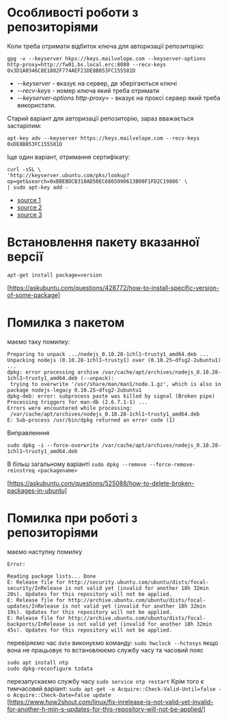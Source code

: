 # Особливості роботи з репозиторіями 


Коли треба отримати відбиток ключа для авторизації репозиторію:
```
gpg -v --keyserver hkps://keys.mailvelope.com --keyserver-options http-proxy=http://fw01.bs.local.erc:8080 --recv-keys 0x3D1A0346C8E1802F774AEF21DE8B853FC155581D
```
- *--keyserver* - вказує на сервер, де зберігаються ключі
- *--recv-keys* - номер ключа який треба отримати
- *--keyserver-options http-proxy=* - вказує на проксі сервер який треба використати.

Старий варіант для авторизації репозиторію, зараз вважається застарілим:
```
apt-key adv --keyserver https://keys.mailvelope.com --recv-keys 0xDE8B853FC155581D
```

Іще один варіант, отримання сертифікату:
```
curl -sSL \
'http://keyserver.ubuntu.com/pks/lookup?op=get&search=0xBBEBDCB318AD50EC6865090613B00F1FD2C19886' \
| sudo apt-key add -
```

- [source 1](https://stackoverflow.com/questions/68992799/warning-apt-key-is-deprecated-manage-keyring-files-in-trusted-gpg-d-instead)
- [source 2](https://unix.stackexchange.com/questions/361213/unable-to-add-gpg-key-with-apt-key-behind-a-proxy)
- [source 3](https://askubuntu.com/questions/732985/force-update-from-unsigned-repository)


# Встановлення пакету вказанної версії
```
apt-get install package=version
```
[https://askubuntu.com/questions/428772/how-to-install-specific-version-of-some-package]


# Помилка з пакетом
маємо таку помилку:
```
Preparing to unpack .../nodejs_0.10.28-1chl1~trusty1_amd64.deb ...
Unpacking nodejs (0.10.28-1chl1~trusty1) over (0.10.25~dfsg2-2ubuntu1) ...
dpkg: error processing archive /var/cache/apt/archives/nodejs_0.10.28-1chl1~trusty1_amd64.deb (--unpack):
 trying to overwrite '/usr/share/man/man1/node.1.gz', which is also in package nodejs-legacy 0.10.25~dfsg2-2ubuntu1
dpkg-deb: error: subprocess paste was killed by signal (Broken pipe)
Processing triggers for man-db (2.6.7.1-1) ...
Errors were encountered while processing:
 /var/cache/apt/archives/nodejs_0.10.28-1chl1~trusty1_amd64.deb
E: Sub-process /usr/bin/dpkg returned an error code (1)
```
Виправленння
```
sudo dpkg -i --force-overwrite /var/cache/apt/archives/nodejs_0.10.28-1chl1~trusty1_amd64.deb
```
В більш загальному варіанті
`sudo dpkg --remove --force-remove-reinstreq <packagename>`

[https://askubuntu.com/questions/525088/how-to-delete-broken-packages-in-ubuntu]

# Помилка при роботі з репозиторіями
маємо наступну помилку
```
Error:
 
Reading package lists... Done
E: Release file for http://security.ubuntu.com/ubuntu/dists/focal-security/InRelease is not valid yet (invalid for another 18h 32min 20s). Updates for this repository will not be applied.
E: Release file for http://archive.ubuntu.com/ubuntu/dists/focal-updates/InRelease is not valid yet (invalid for another 18h 32min 19s). Updates for this repository will not be applied.
E: Release file for http://archive.ubuntu.com/ubuntu/dists/focal-backports/InRelease is not valid yet (invalid for another 18h 32min 45s). Updates for this repository will not be applied.
```
перевіряємо час
`date`
виконуємо команду:
`sudo hwclock --hctosys`
якщо вона не працьовує то встановлюємо службу часу та часовий пояс
```
sudo apt install ntp
sudo dpkg-reconfigure tzdata
```
перезапускаємо службу часу
`sudo service ntp restart`
Крім того є тимчасовий варіант:
`sudo apt-get -o Acquire::Check-Valid-Until=false -o Acquire::Check-Date=false update`
[https://www.how2shout.com/linux/fix-inrelease-is-not-valid-yet-invalid-for-another-h-min-s-updates-for-this-repository-will-not-be-applied/]
